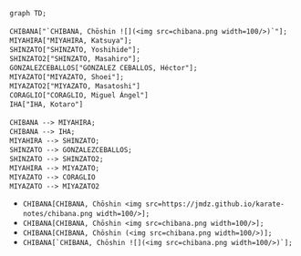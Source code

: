 ```mermaid
graph TD;

CHIBANA["`CHIBANA, Chōshin ![](<img src=chibana.png width=100/>)`"];
MIYAHIRA["MIYAHIRA, Katsuya"];
SHINZATO["SHINZATO, Yoshihide"];
SHINZATO2["SHINZATO, Masahiro"];
GONZALEZCEBALLOS["GONZALEZ CEBALLOS, Héctor"];
MIYAZATO["MIYAZATO, Shoei"];
MIYAZATO2["MIYAZATO, Masatoshi"]
CORAGLIO["CORAGLIO, Miguel Ángel"]
IHA["IHA, Kotaro"]

CHIBANA --> MIYAHIRA;
CHIBANA --> IHA;
MIYAHIRA --> SHINZATO;
SHINZATO --> GONZALEZCEBALLOS;
SHINZATO --> SHINZATO2;
MIYAHIRA --> MIYAZATO;
MIYAZATO --> CORAGLIO
MIYAZATO --> MIYAZATO2
```


* ```CHIBANA[CHIBANA, Chōshin <img src=https://jmdz.github.io/karate-notes/chibana.png width=100/>];```
* ```CHIBANA[CHIBANA, Chōshin <img src=chibana.png width=100/>];```
* ```CHIBANA[CHIBANA, Chōshin (<img src=chibana.png width=100/>)];```
* ```CHIBANA[`CHIBANA, Chōshin ![](<img src=chibana.png width=100/>)`];```

